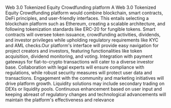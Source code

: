 Web 3.0 Tokenized Equity Crowdfunding platform
A Web 3.0 Tokenized Equity Crowdfunding platform would combine 
blockchain, smart contracts, DeFi principles, and user-friendly 
interfaces. This entails selecting a blockchain platform such as 
Ethereum, creating a scalable architecture, and following tokenization 
standards like ERC-20 for fungible tokens. Smart contracts will 
oversee token issuance, crowdfunding activities, dividends, and 
investor privileges while upholding regulatory requirements like KYC 
and AML checks.Our platform's interface will provide easy navigation for project 
creators and investors, featuring functionalities like token acquisition, 
dividend monitoring, and voting. Integration with payment gateways 
for fiat-to-crypto transactions will cater to a diverse investor base. 
Collaboration with legal experts will ensure compliance with 
regulations, while robust security measures will protect user data and 
transactions. Engagement with the community and marketing 
initiatives will drive platform growth. Liquidity solutions may include 
secondary trading on DEXs or liquidity pools. Continuous 
enhancement based on user input and keeping abreast of regulatory 
changes and technological advancements will maintain the platform's 
effectiveness and relevance
